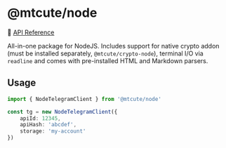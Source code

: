 # @mtcute/node

📖 [API Reference](https://ref.mtcute.dev/modules/_mtcute_node.html)

All-in-one package for NodeJS. Includes support for native crypto addon
(must be installed separately, `@mtcute/crypto-node`), terminal I/O via
`readline` and comes with pre-installed HTML and Markdown parsers.

## Usage

```typescript
import { NodeTelegramClient } from '@mtcute/node'

const tg = new NodeTelegramClient({
    apiId: 12345,
    apiHash: 'abcdef',
    storage: 'my-account'
})
```
